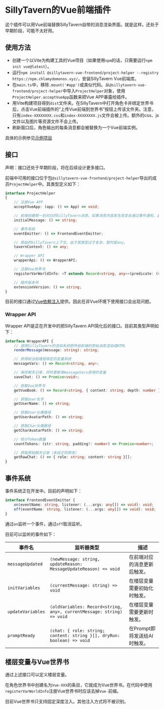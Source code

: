 # SillyTavern的Vue前端插件

这个插件可以用Vue前端替换SillyTavern自带的消息渲染界面。就是这样。还处于早期阶段，可能不太好用。

## 使用方法

- 创建一个以Vite为构建工具的Vue项目（如果使用`npm`的话，只需要运行`npm init vue@latest`）。
- 运行`npm install @sillytavern-vue-frontend/project-helper --registry https://npm.chlamydomonos.xyz/`，安装SillyTavern Vue前端库。
- 在`main.ts`中，移除`.mount('#app')`或类似代码。从`@sillytavern-vue-frontend/project-helper`中导入`ProjectHelper`对象，使用`ProjectHelper.acceptVueApp`函数来把Vue APP暴露给插件。
- 用Vite构建项目得到`dist`文件夹。在SillyTavern中打开角色卡并绑定世界书后，点击Vue前端插件的“上传Vue前端到世界书”按钮上传该文件夹。注意，只有`index-XXXXXXXX.css`和`index-XXXXXXXX.js`文件会被上传。额外的css、js文件以及图片等资源文件不会上传。
- 刷新窗口后，角色输出的每条消息都会被替换为一个Vue前端实例。

具体的示例参见[示例项目](https://github.com/Chlamydomonos/sillytavern-vue-frontend-example)

## 接口

声明：接口还处于早期阶段，将在后续设计更多接口。

前端中可用的接口位于包`@sillytavern-vue-frontend/project-helper`导出的成员`ProjectHelper`中。其类型定义如下：

```ts
interface ProjectHelper
{
    // 注册Vue APP
    acceptVueApp: (app: () => App) => void;

    // 前端创建那一刻对应的SillyTavern消息。如果消息内容发生改变会通过事件通知，此函数的返回值不会变化。
    initialMessage: () => string;

    // 事件系统
    eventEmitter: () => FrontendEventEmitter;

    // 原始的SillyTavern上下文。由于其类型过于复杂，暂时是any。
    tavernContext: () => any;

    // Wrapper API
    wrapperApi: () => WrapperAPI;

    // 注册Vue世界书
    registerVarWorldInfo: <T extends Record<string, any>>(predicate: (vars: T) => boolean, name: string) => void;

    // 插件版本号
    extensionVersion: () => string;
}
```

目前的接口通过[Vue依赖注入](https://cn.vuejs.org/guide/components/provide-inject)提供。因此在非Vue环境下使用接口会出现问题。

### Wrapper API

Wrapper API是正在开发中的把SillyTavern API简化后的接口。目前其类型声明如下：

```ts
interface WrapperAPI {
    // 调用SillyTavern的渲染系统把传给前端的原始消息渲染成HTML
    renderMessage(message: string): string;

    // 获得和当前楼层绑定的变量系统
    messageVars: () => Record<string, any>;

    // 保存聊天记录，同时更新用messageVars获得的变量
    saveChat: () => Promise<void>;

    // 获取Vue世界书
    getVueBook: () => Record<string, { content: string; depth: number }>;

    // 获取User名字
    getUserName: () => string;

    // 获取User头像路径
    getUserAvatarPath: () => string;

    // 获取Char头像路径
    getCharAvatarPath: () => string;

    // 统计Token数量
    countTokens: (str: string, padding?: number) => Promise<number>;

    // 获取原始聊天记录（未经正则修改）
    getRawChat: () => { role: string; content: string }[];
}
```

## 事件系统

事件系统正在开发中。目前的声明如下：

```ts
interface FrontendEventEmitter {
    on(eventName: string, listener: (...args: any[]) => void): void;
    off(eventName: string, listener: (...args: any[]) => void): void;
}
```

通过`on`监听一个事件，通过`off`取消监听。

目前可以监听的事件如下：

| 事件名 | 监听器类型 | 描述 |
| - | - | - |
| `messageUpdated` | `(newMessage: string, updateReason: MessageUpdateReason) => void` | 在前端对应的消息更新后触发。 |
| `initVariables` | `(currentMessage: string) => void` | 在楼层变量需要初始化时触发。 |
| `updateVariables` | `(oldVariables: Record<string, any>, currentMessage: string) => void` | 在楼层变量需要更新时触发。 |
| `promptReady` | `(chat: { role: string; content: string }[], dryRun: boolean) => void` | 在Prompt即将发送给AI时触发。 |

## 楼层变量与Vue世界书

通过上述接口可以定义楼层变量。

在角色世界书中创建名为`Vue-XXX`的条目，它就成为Vue世界书。在代码中使用`registerVarWorldInfo`注册Vue世界书时应该去掉`Vue-`前缀。

目前Vue世界书只支持固定深度注入。其他注入方式将不被识别。

